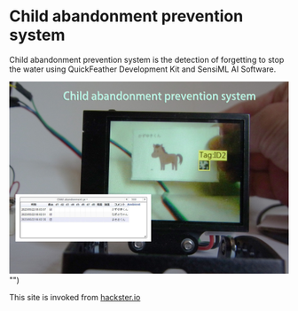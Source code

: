 # Child abandonment prevention system
Child abandonment prevention system is the detection of forgetting to stop the water using QuickFeather Development Kit and SensiML AI Software.

![](https://github.com/tomosoft-jp/preventionsystem/blob/main/Smart10.jpg) "") 

This site is invoked from [hackster.io](https://www.hackster.io/tomosoft/esp8266-car-robot-controlled-by-gamepad-b44850 "hackster.io")
